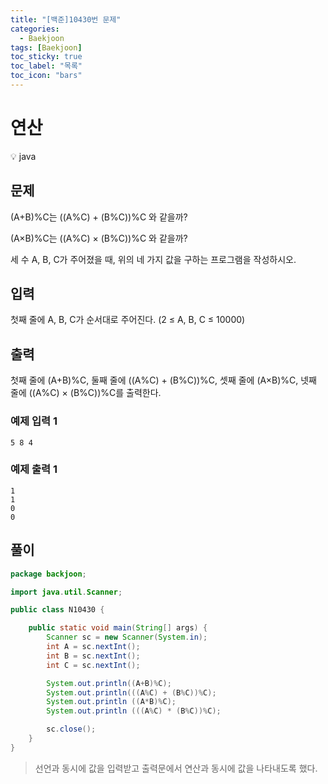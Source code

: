 ```yaml
---
title: "[백준]10430번 문제"
categories:
  - Baekjoon
tags: [Baekjoon]
toc_sticky: true
toc_label: "목록"
toc_icon: "bars"
---
```



# 연산

<aside>
💡 java
</aside>


## 문제



(A+B)%C는 ((A%C) + (B%C))%C 와 같을까?

(A×B)%C는 ((A%C) × (B%C))%C 와 같을까?

세 수 A, B, C가 주어졌을 때, 위의 네 가지 값을 구하는 프로그램을 작성하시오.

## 입력

첫째 줄에 A, B, C가 순서대로 주어진다. (2 ≤ A, B, C ≤ 10000)

## 출력

첫째 줄에 (A+B)%C, 둘째 줄에 ((A%C) + (B%C))%C, 셋째 줄에 (A×B)%C, 넷째 줄에 ((A%C) × (B%C))%C를 출력한다.

### 예제 입력 1

```
5 8 4

```

### 예제 출력 1

```
1
1
0
0

```

## 풀이

```java
package backjoon;

import java.util.Scanner;

public class N10430 {

    public static void main(String[] args) {
        Scanner sc = new Scanner(System.in);
        int A = sc.nextInt();
        int B = sc.nextInt();
        int C = sc.nextInt();

		System.out.println((A+B)%C);
		System.out.println(((A%C) + (B%C))%C);
		System.out.println ((A*B)%C);
		System.out.println (((A%C) * (B%C))%C);

        sc.close();
    }
}
```

> 선언과 동시에 값을 입력받고
> 출력문에서 연산과 동시에 값을 나타내도록 했다.
